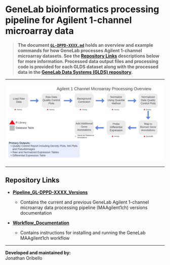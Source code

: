 # GeneLab bioinformatics processing pipeline for Agilent 1-channel microarray data


> **The document [`GL-DPPD-XXXX.md`](Pipeline_GL-DPPD-XXXX_Versions/GL-DPPD-XXXX.md) holds an overview and example commands for how GeneLab processes Agilent 1-channel microarray datasets. See the [Repository Links](#repository-links) descriptions below for more information. Processed data output files and processing code is provided for each GLDS dataset along with the processed data in the [GeneLab Data Systems (GLDS) repository](https://genelab-data.ndc.nasa.gov/genelab/projects).**  

--- 

<p align="center">
<a href="../images/GL-agilent_1channel-overview.pdf"><img src="../images/GL-agilent_1channel-overview.png"></a>
</p>

---
## Repository Links

* [**Pipeline_GL-DPPD-XXXX_Versions**](Pipeline_GL-DPPD-XXXX_Versions)

  - Contains the current and previous GeneLab Agilent 1-channel microarray data processing pipeline (MAAgilent1ch) versions documentation

* [**Workflow_Documentation**](Workflow_Documentation)

  - Contains instructions for installing and running the GeneLab MAAgilent1ch workflow

---
**Developed and maintained by:**  
Jonathan Oribello
